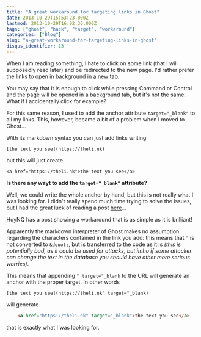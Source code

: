 ```yaml
---
title: "A great workaround for targeting links in Ghost"
date: 2013-10-29T15:53:23.000Z
lastmod: 2013-10-29T16:02:36.000Z
tags: ["ghost", "hack", "target", "workaround"]
categories: ["Blog"]
slug: "a-great-workaround-for-targeting-links-in-ghost"
disqus_identifier: 13
---
```


When I am reading something, I hate to click on some link (that I will supposedly read later) and be redirected to the new page. I'd rather prefer the links to open in background in a new tab.

You may say that it is enough to click while pressing Command or Control and the page will be opened in a background tab, but it's not the same. What if I accidentally click for example?

For this same reason, I used to add the anchor attribute `target="_blank"` to all my links. This, however, became a bit of a problem when I moved to Ghost...

With its markdown syntax you can just add links writing 

    [the text you see](https://theli.nk) 

but this will just create 

    <a href="https://theli.nk">the text you see</a>

**Is there any wayt to add the `target="_blank"` attribute?**

Well, we could write the whole anchor by hand, but this is not really what I was looking for. I didn't really spend much time trying to solve the issues, but I had the great luck of reading a post [here](https://huynq.net/)...

HuyNQ has a post showing a workaround that is as simple as it is brilliant!

Apparently the markdown interpreter of Ghost makes no assumption regarding the characters contained in the link you add: this means that `"` is not converted to `&dquot;`, but is transferred to the code as it is _(this is potentially bad, as it could be used for attacks, but imho if some attacker can change the text in the database you should have other more serious worries)_.

This means that appending `" target="_blank` to the URL will generate an anchor with the proper target. In other words

    [the text you see](https://theli.nk" target="_blank)

will generate

```html
    <a href="https://theli.nk" target="_blank">the text you see</a>
```
that is exactly what I was looking for.